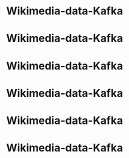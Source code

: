 # Wikimedia-data-Kafka
# Wikimedia-data-Kafka
# Wikimedia-data-Kafka
# Wikimedia-data-Kafka
# Wikimedia-data-Kafka
# Wikimedia-data-Kafka

